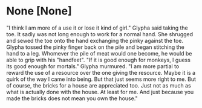 # None [None]
"I think I am more of a use it or lose it kind of girl." Glypha said taking the toe. It sadly was not long enough to work for a normal hand. She shrugged and sewed the toe onto the hand exchanging the pinky against the toe. Glypha tossed the pinky finger back on the pile and began stitching the hand to a leg. Whomever the pile of meat would one become, he would be able to grip with his "handfeet". "If it is good enough for monkeys, I guess its good enough for mortals." Glypha murmured. "I am more partial to reward the use of a resource over the one giving the resource. Maybe it is a quirk of the way I came into being. But that just seems more right to me. But of course, the bricks for a house are appreciated too. Just not as much as what is actually done with the house. At least for me. And just because you made the bricks does not mean you own the house."

